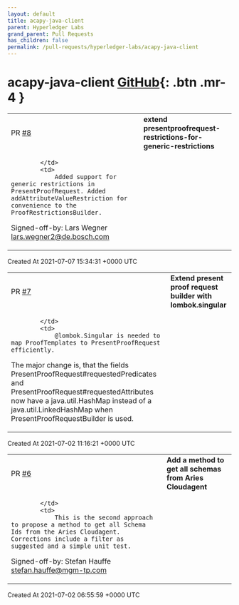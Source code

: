 ```yaml
---
layout: default
title: acapy-java-client
parent: Hyperledger Labs
grand_parent: Pull Requests
has_children: false
permalink: /pull-requests/hyperledger-labs/acapy-java-client
---
```


# acapy-java-client <span class="fs-3 right-align">[GitHub](https://github.com/hyperledger-labs/acapy-java-client){: .btn .mr-4 }</span>


<div>
    <table>
        <tr>
            <td>
                PR <a href="https://github.com/hyperledger-labs/acapy-java-client/pull/8" class=".btn">#8</a>
            </td>
            <td>
                <b>
                    extend presentproofrequest-restrictions-for-generic-restrictions
                </b>
            </td>
        </tr>
        <tr>
            <td>
                
            </td>
            <td>
                Added support for generic restrictions in PresentProofRequest. Added addAttributeValueRestriction for convenience to the ProofRestrictionsBuilder.

Signed-off-by: Lars Wegner <lars.wegner2@de.bosch.com>
            </td>
        </tr>
    </table>
    <div class="right-align">
        Created At 2021-07-07 15:34:31 +0000 UTC
    </div>
</div>

<div>
    <table>
        <tr>
            <td>
                PR <a href="https://github.com/hyperledger-labs/acapy-java-client/pull/7" class=".btn">#7</a>
            </td>
            <td>
                <b>
                    Extend present proof request builder with lombok.singular
                </b>
            </td>
        </tr>
        <tr>
            <td>
                
            </td>
            <td>
                @lombok.Singular is needed to map ProofTemplates to PresentProofRequest efficiently.

The major change is, that the fields PresentProofRequest#requestedPredicates and PresentProofRequest#requestedAttributes now have a java.util.HashMap instead of a java.util.LinkedHashMap when PresentProofRequestBuilder is used.
            </td>
        </tr>
    </table>
    <div class="right-align">
        Created At 2021-07-02 11:16:21 +0000 UTC
    </div>
</div>

<div>
    <table>
        <tr>
            <td>
                PR <a href="https://github.com/hyperledger-labs/acapy-java-client/pull/6" class=".btn">#6</a>
            </td>
            <td>
                <b>
                    Add a method to get all schemas from Aries Cloudagent
                </b>
            </td>
        </tr>
        <tr>
            <td>
                
            </td>
            <td>
                This is the second approach to propose a method to get all Schema Ids from the Aries Cloudagent. Corrections include a filter as suggested and a simple unit test.

Signed-off-by: Stefan Hauffe <stefan.hauffe@mgm-tp.com>
            </td>
        </tr>
    </table>
    <div class="right-align">
        Created At 2021-07-02 06:55:59 +0000 UTC
    </div>
</div>

